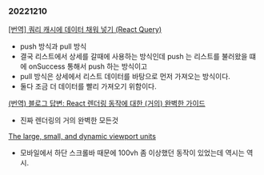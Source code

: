 ### 20221210
[[번역] 쿼리 캐시에 데이터 채워 넣기 (React Query)](https://velog.io/@eunbinn/seeding-the-query-cache)
- push 방식과 pull 방식
- 결국 리스트에서 상세를 갈때에 사용하는 방식인데 push 는 리스트를 불러왔을 떄에 onSuccess 통해서 push 하는 방식이고
- pull 방식은 상세에서 리스트 데이터를 바탕으로 먼저 가져오는 방식이다.
- 둘다 조금 더 데이터를 빨리 가져오기 위함이다.

[(번역) 블로그 답변: React 렌더링 동작에 대한 (거의) 완벽한 가이드](https://velog.io/@superlipbalm/blogged-answers-a-mostly-complete-guide-to-react-rendering-behavior#%EB%AA%A9%EC%B0%A8)
- 진짜 렌더링의 거의 완벽한 모든것

[The large, small, and dynamic viewport units](https://web.dev/viewport-units/)
- 모바일에서 하단 스크롤바 때문에 100vh 좀 이상했던 동작이 있었는데 역시는 역시.